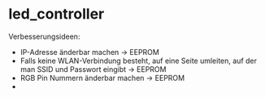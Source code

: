 # led_controller

Verbesserungsideen:
- IP-Adresse änderbar machen
    → EEPROM
- Falls keine WLAN-Verbindung besteht, auf eine Seite umleiten, auf der man SSID und Passwort eingibt
    → EEPROM
- RGB Pin Nummern änderbar machen
    → EEPROM
- 

